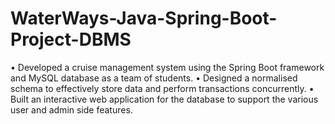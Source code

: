 # WaterWays-Java-Spring-Boot-Project-DBMS
• Developed a cruise management system using the Spring Boot framework and MySQL database as a team of
students.
• Designed a normalised schema to effectively store data and perform transactions concurrently.
• Built an interactive web application for the database to support the various user and admin side features.
